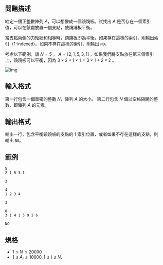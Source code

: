 ## 問題描述

給定一個正整數陣列 $A$，可以想像成一個蹺蹺板。試找出 $A$ 是否存在一個索引值，可以在該處放置一個支點，使蹺蹺板平衡。

當支點兩側的力矩總和相等時，蹺蹺板即為平衡。如果存在這樣的索引，則輸出索引（1-indexed）。如果不存在這樣的索引，則輸出 `NO`。

考慮以下範例，讓 $N = 5$ ， $A = [2, 1, 5, 3, 1]$ ，如果我們將支點放在第三個索引上，蹺蹺板可以平衡，因為 $3 \times 2 + 1 \times 1 = 3 \times 1 + 2 \times 2$ 。

![img](file://sample.png)

## 輸入格式

第一行包含一個單獨的整數 $N$，陣列 $A$ 的大小。
第二行包含 $N$ 個以空格隔開的整數，即陣列 $A$ 的元素。

## 輸出格式
輸出一行，包含平衡蹺蹺板的支點的 1 索引位置，或者如果不存在這樣的支點，則輸出 `NO`。

## 範例

```input1
5
2 1 5 3 1
```

```output1
3
```

```input2
4
1 2 3 4
```

```output2
3
```

```input3
8
3 1 4 1 5 9 2 6
```

```output3
NO
```

## 規格

- $1 \leq N \leq 20000$
- $1 \leq A_i \leq 10000, 1 \leq i \leq N$.
